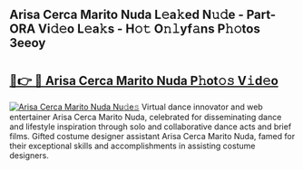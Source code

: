 ## Arisa Cerca Marito Nuda L𝚎a𝚔ed N𝚞𝚍e - Part-ORA Vi𝚍𝚎o L𝚎a𝚔s - H𝚘𝚝 O𝚗𝚕yf𝚊ns P𝚑𝚘tos 3eeoy

# <h2><a href="http://kf05vz.oniu.top/?m=Arisa+Cerca+Marito+Nuda">🔗👉 🔴 Arisa Cerca Marito Nuda P𝚑ot𝚘𝚜 V𝚒d𝚎o</a></h2>

[![Arisa Cerca Marito Nuda Nu𝚍e𝚜](https://i.imgur.com/0qMVB7G.gif)](http://kf05vz.oniu.top/?m=Arisa+Cerca+Marito+Nuda)
Virtual dance innovator and web entertainer Arisa Cerca Marito Nuda, celebrated for disseminating dance and lifestyle inspiration through solo and collaborative dance acts and brief films. Gifted costume designer assistant Arisa Cerca Marito Nuda, famed for their exceptional skills and accomplishments in assisting costume designers.  
